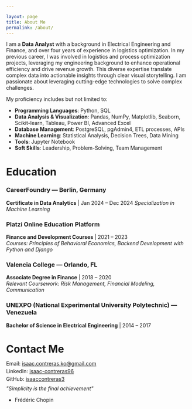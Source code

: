 ```yaml
---

layout: page  
title: About Me  
permalink: /about/  
---
```


I am a **Data Analyst** with a background in Electrical Engineering and Finance, and over four years of experience in logistics optimization. In my previous career, I was involved in logistics and process optimization projects, leveraging my engineering background to enhance operational efficiency and drive revenue growth. This diverse expertise translate complex data into actionable insights through clear visual storytelling. I am passionate about leveraging cutting-edge technologies to solve complex challenges.

My proficiency includes but not limited to:

- **Programming Languages**: Python, SQL
- **Data Analysis & Visualization**: Pandas, NumPy, Matplotlib, Seaborn, Scikit-learn, Tableau, Power BI, Advanced Excel
- **Database Management**: PostgreSQL, pgAdmin4, ETL processes, APIs
- **Machine Learning**: Statistical Analysis, Decision Trees, Data Mining
- **Tools**: Jupyter Notebook
- **Soft Skills**: Leadership, Problem-Solving, Team Management

# Education

### CareerFoundry — Berlin, Germany  
**Certificate in Data Analytics** | Jan 2024 – Dec 2024
*Specialization in Machine Learning*

### Platzi Online Education Platform  
**Finance and Development Courses** | 2021 – 2023  
*Courses: Principles of Behavioral Economics, Backend Development with Python and Django*

### Valencia College — Orlando, FL  
**Associate Degree in Finance** | 2018 – 2020  
*Relevant Coursework: Risk Management, Financial Modeling, Communication*

### UNEXPO (National Experimental University Polytechnic) — Venezuela  
**Bachelor of Science in Electrical Engineering** | 2014 – 2017

# Contact Me

<p style="line-height: 0.5;">
  Email:
  <a href="mailto:isaac.contreras.ko@gmail.com">isaac.contreras.ko@gmail.com</a>
</p>
<p style="line-height: 0.5;">
  LinkedIn:
  <a href="https://www.linkedin.com/in/isaac-contreras96/">isaac-contreras96</a>
</p>
<p style="line-height: 0.5;">
  GitHub:
  <a href="https://github.com/isaaccontreras3">isaaccontreras3</a>
</p>

*"Simplicity is the final achievement"*
- Frédéric Chopin
